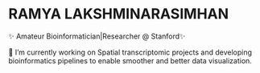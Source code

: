 # RAMYA LAKSHMINARASIMHAN 
✨ Amateur Bioinformatician|Researcher @ Stanford✨
  
 🔭 I’m currently working on Spatial transcriptomic projects and developing bioinformatics pipelines to enable smoother and better data visualization.

<!--
**ramya-LN/Ramya-LN** is a ✨ _special_ ✨ repository because its `README.md` (this file) appears on your GitHub profile.

Here are some ideas to get you started:

- 🔭 I’m currently working on ...
- 🌱 I’m currently learning ...
- 👯 I’m looking to collaborate on ...
- 🤔 I’m looking for help with ...
- 💬 Ask me about ...
- 📫 How to reach me: ...
- 😄 Pronouns: ...
- ⚡ Fun fact: ...
-->
